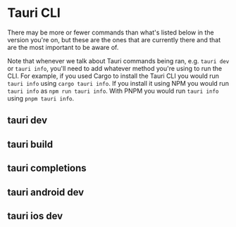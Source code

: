 # Tauri CLI

There may be more or fewer commands than what's listed below in the version you're on, but these are the ones that are currently there and that are the most important to be aware of.

Note that whenever we talk about Tauri commands being ran, e.g. `tauri dev` or `tauri info`, you'll need to add whatever method you're using to run the CLI. For example, if you used Cargo to install the Tauri CLI you would run `tauri info` using `cargo tauri info`. If you install it using NPM you would run `tauri info` as `npm run tauri info`. With PNPM you would run `tauri info` using `pnpm tauri info`.

## tauri dev

## tauri build

## tauri completions

## tauri android dev

## tauri ios dev
